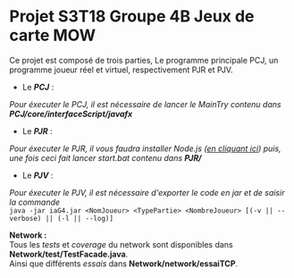 # Projet S3T18 Groupe 4B Jeux de carte MOW  
  
Ce projet est composé de trois parties, Le programme principale PCJ, un programme joueur réel et virtuel, respectivement PJR et PJV.  
  
  
- Le ***PCJ*** :  
  
*Pour éxecuter le PCJ, il est nécessaire de lancer le MainTry contenu dans* ***PCJ/core/interfaceScript/javafx***  
  
  
- Le ***PJR*** :  
  
*Pour éxecuter le PJR, il vous faudra installer Node.js ([en cliquant ici](https://nodejs.org/en/download/)) puis, une fois ceci fait lancer start.bat contenu dans* ***PJR/***  
  
  
- Le ***PJV*** :  
  
*Pour éxecuter le PJV, il est nécessaire d'exporter le code en jar et de saisir la commande*  
`java -jar iaG4.jar <NomJoueur> <TypePartie> <NombreJoueur> [(-v || --verbose) || (-l || --log)]`
  
  
  
**Network :**  
Tous les *tests* et *coverage* du network sont disponibles dans **Network/test/TestFacade.java**.  
Ainsi que différents *essais* dans **Network/network/essaiTCP**.  
